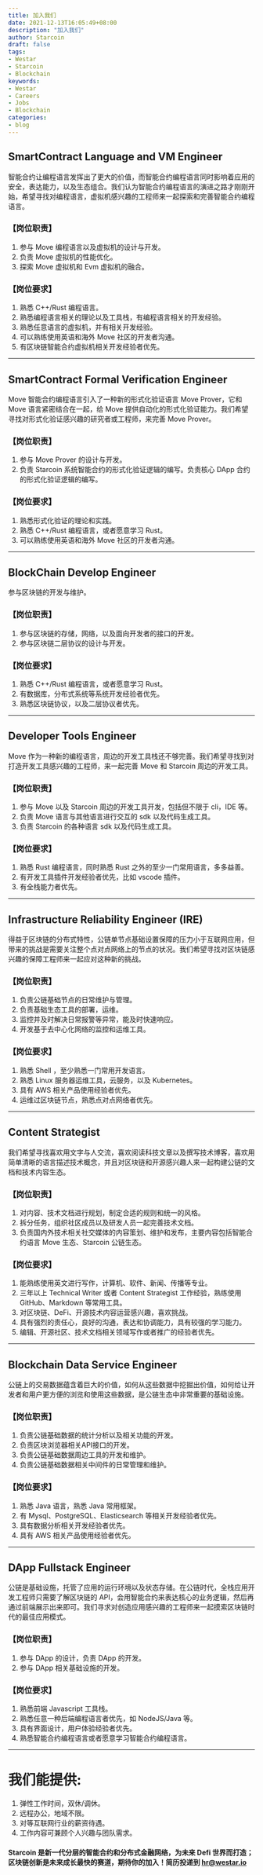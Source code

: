 ```yaml
---
title: 加入我们
date: 2021-12-13T16:05:49+08:00
description: "加入我们"
author: Starcoin 
draft: false
tags:
- Westar
- Starcoin
- Blockchain
keywords:
- Westar
- Careers
- Jobs
- Blockchain
categories:
- blog
---
```



## SmartContract Language and VM Engineer

智能合约让编程语言发挥出了更大的价值，而智能合约编程语言同时影响着应用的安全，表达能力，以及生态组合。我们认为智能合约编程语言的演进之路才刚刚开始，希望寻找对编程语言，虚拟机感兴趣的工程师来一起探索和完善智能合约编程语言。 

### 【岗位职责】

1. 参与 Move 编程语言以及虚拟机的设计与开发。 
2. 负责 Move 虚拟机的性能优化。
3. 探索 Move 虚拟机和 Evm 虚拟机的融合。

### 【岗位要求】 

1. 熟悉 C++/Rust 编程语言。  
2. 熟悉编程语言相关的理论以及工具栈，有编程语言相关的开发经验。
3. 熟悉任意语言的虚拟机，并有相关开发经验。 
4. 可以熟练使用英语和海外 Move 社区的开发者沟通。
5. 有区块链智能合约虚拟机相关开发经验者优先。 

---


## SmartContract Formal Verification Engineer

Move 智能合约编程语言引入了一种新的形式化验证语言 Move Prover，它和 Move 语言紧密结合在一起，给 Move 提供自动化的形式化验证能力。我们希望寻找对形式化验证感兴趣的研究者或工程师，来完善 Move Prover。 

### 【岗位职责】

1. 参与 Move Prover 的设计与开发。 
2. 负责 Starcoin 系统智能合约的形式化验证逻辑的编写。负责核心 DApp 合约的形式化验证逻辑的编写。

### 【岗位要求】 

1. 熟悉形式化验证的理论和实践。 
2. 熟悉 C++/Rust 编程语言，或者愿意学习 Rust。
3. 可以熟练使用英语和海外 Move 社区的开发者沟通。 

---


##  BlockChain Develop Engineer

参与区块链的开发与维护。

### 【岗位职责】

1. 参与区块链的存储，网络，以及面向开发者的接口的开发。
2. 参与区块链二层协议的设计与开发。

### 【岗位要求】

1. 熟悉 C++/Rust 编程语言，或者愿意学习 Rust。
2. 有数据库，分布式系统等系统开发经验者优先。
3. 熟悉区块链协议，以及二层协议者优先。 

---


## Developer Tools Engineer

Move 作为一种新的编程语言，周边的开发工具栈还不够完善。我们希望寻找到对打造开发工具感兴趣的工程师，来一起完善 Move 和 Starcoin 周边的开发工具。 

### 【岗位职责】 

1. 参与 Move 以及 Starcoin 周边的开发工具开发，包括但不限于 cli，IDE 等。 
2. 负责 Move 语言与其他语言进行交互的 sdk 以及代码生成工具。 
3. 负责 Starcoin 的各种语言 sdk  以及代码生成工具。 

### 【岗位要求】 

1. 熟悉 Rust 编程语言，同时熟悉 Rust 之外的至少一门常用语言，多多益善。 
2. 有开发工具插件开发经验者优先，比如 vscode 插件。
3. 有全栈能力者优先。 

---


## Infrastructure Reliability Engineer (IRE)

得益于区块链的分布式特性，公链单节点基础设置保障的压力小于互联网应用，但带来的挑战是需要关注整个点对点网络上的节点的状况。我们希望寻找对区块链感兴趣的保障工程师来一起应对这种新的挑战。

### 【岗位职责】

1. 负责公链基础节点的日常维护与管理。 
2. 负责基础生态工具的部署，运维。 
3. 监控并及时解决日常报警等异常，能及时快速响应。
4. 开发基于去中心化网络的监控和运维工具。 

### 【岗位要求】

1. 熟悉 Shell ，至少熟悉一门常用开发语言。 
2. 熟悉 Linux 服务器运维工具，云服务，以及 Kubernetes。
3. 具有 AWS 相关产品使用经验者优先。 
4. 运维过区块链节点，熟悉点对点网络者优先。

---


## Content Strategist

我们希望寻找喜欢用文字与人交流，喜欢阅读科技文章以及撰写技术博客，喜欢用简单清晰的语言描述技术概念，并且对区块链和开源感兴趣人来一起构建公链的文档和技术内容生态。

### 【岗位职责】

1. 对内容、技术文档进行规划，制定合适的规则和统一的风格。 
2. 拆分任务，组织社区成员以及研发人员一起完善技术文档。
3. 负责国内外技术相关社交媒体的内容策划、维护和发布，主要内容包括智能合约语言 Move 生态、Starcoin 公链生态。 

### 【岗位要求】

1. 能熟练使用英文进行写作，计算机、软件、新闻、传播等专业。 
2. 三年以上 Technical Writer 或者 Content Strategist 工作经验，熟练使用 GitHub、Markdown 等常用工具。
3. 对区块链、DeFi、开源技术内容运营感兴趣，喜欢挑战。 
4. 具有强烈的责任心，良好的沟通，表达和协调能力，具有较强的学习能力。
5. 编辑、开源社区、技术文档相关领域写作或者推广的经验者优先。 

---


## Blockchain Data Service Engineer

公链上的交易数据蕴含着巨大的价值，如何从这些数据中挖掘出价值，如何给让开发者和用户更方便的浏览和使用这些数据，是公链生态中非常重要的基础设施。

### 【岗位职责】

1. 负责公链基础数据的统计分析以及相关功能的开发。 
2. 负责区块浏览器相关API接口的开发。
3. 负责公链基础数据周边工具的开发和维护。 
4. 负责公链基础数据相关中间件的日常管理和维护。

### 【岗位要求】

1. 熟悉 Java 语言，熟悉 Java 常用框架。 
2. 有 Mysql、PostgreSQL、Elasticsearch 等相关开发经验者优先。
3. 具有数据分析相关开发经验者优先。 
4. 具有 AWS 相关产品使用经验者优先。

---


## DApp Fullstack Engineer

公链是基础设施，托管了应用的运行环境以及状态存储。在公链时代，全栈应用开发工程师只需要了解区块链的 API，会用智能合约来表达核心的业务逻辑，然后再通过前端展示出来即可。我们寻求对创造应用感兴趣的工程师来一起摸索区块链时代的最佳应用模式。

### 【岗位职责】

1. 参与 DApp 的设计，负责 DApp 的开发。 
2. 参与 DApp 相关基础设施的开发。

### 【岗位要求】

1. 熟悉前端 Javascript 工具栈。 
2. 熟悉任意一种后端编程语言者优先，如  NodeJS/Java 等。
3. 具有界面设计，用户体验经验者优先。 
4. 熟悉智能合约编程语言或者愿意学习智能合约编程语言。

---


# 我们能提供:

1. 弹性工作时间，双休/调休。
2. 远程办公，地域不限。
3. 对等互联网行业的薪资待遇。
4. 工作内容可兼顾个人兴趣与团队需求。

#### Starcoin 是新一代分层的智能合约和分布式金融网络，为未来 Defi 世界而打造；区块链创新是未来成长最快的赛道，期待你的加入！简历投递到 hr@westar.io  